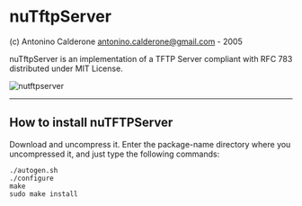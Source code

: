 # nuTftpServer
(c) Antonino Calderone <antonino.calderone@gmail.com> - 2005

nuTftpServer is an implementation of a TFTP Server compliant with RFC 783
distributed under MIT License.

![nutftpserver](https://sites.google.com/site/eantcal/home/patching-linux/tools/nutftpserver/tftpsrv.png)

-------------------------------------------------------------------------------
## How to install nuTFTPServer

Download and uncompress it.
Enter the package-name directory where you uncompressed it, and just type the following commands:

    ./autogen.sh
    ./configure
    make
    sudo make install

